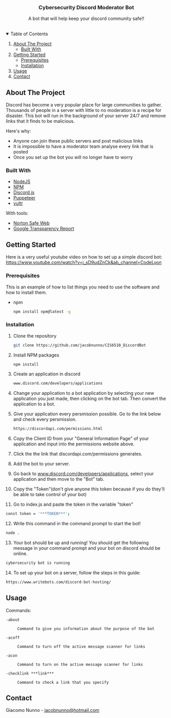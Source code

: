 <!-- template taken off of: https://github.com/othneildrew/Best-README-Template/blob/master/README.md -->

<!-- PROJECT LOGO -->
<br />
<p align="center">
  <h3 align="center">Cybersecurity Discord Moderator Bot</h3>

  <p align="center">
    A bot that will help keep your discord community safe!!
  </p>
</p>
<br />

<!-- TABLE OF CONTENTS -->
<details open="open">
  <summary>Table of Contents</summary>
  <ol>
    <li>
      <a href="#about-the-project">About The Project</a>
      <ul>
        <li><a href="#built-with">Built With</a></li>
      </ul>
    </li>
    <li>
      <a href="#getting-started">Getting Started</a>
      <ul>
        <li><a href="#prerequisites">Prerequisites</a></li>
        <li><a href="#installation">Installation</a></li>
      </ul>
    </li>
    <li><a href="#usage">Usage</a></li>
    <li><a href="#contact">Contact</a></li>
  </ol>
</details>



<!-- ABOUT THE PROJECT -->
## About The Project

Discord has become a very popular place for large communities to gather. Thousands of people in a server with little to no moderation is a recipe for disaster. This bot will run in the background of your server 24/7 and remove links that it finds to be malicious.

Here's why:
* Anyone can join these public servers and post malicious links
* It is impossible to have a moderator team analyse every link that is posted
* Once you set up the bot you will no longer have to worry


### Built With

* [NodeJS](https://getbootstrap.com)
* [NPM](https://www.npmjs.com/)
* [Discord.js](https://discord.js.org/#/)
* [Puppeteer](https://www.npmjs.com/package/puppeteer)
* [vultr](https://my.vultr.com/)

With tools:
* [Norton Safe Web](https://safeweb.norton.com/)
* [Google Transparency Report](https://transparencyreport.google.com/safe-browsing/search?hl=en)

<!-- GETTING STARTED -->
## Getting Started

Here is a very useful youtube video on how to set up a simple discord bot: https://www.youtube.com/watch?v=j_sD9udZnCk&ab_channel=CodeLyon

### Prerequisites

This is an example of how to list things you need to use the software and how to install them.
* npm
  ```sh
  npm install npm@latest -g
  ```

### Installation

1. Clone the repository
   ```sh
   git clone https://github.com/jacobnunno/CIS6510_DiscordBot
   ```
3. Install NPM packages
   ```sh
   npm install
   ```
4. Create an application in discord
   ```sh
   www.discord.com/developers/applications
   ```
5. Change your application to a bot application by selecting your new application you just made, then clicking on the bot tab. Then convert the application to a bot.

6. Give your application every persmission possible. Go to the link below and check every persmission.
   ```sh
   https://discordapi.com/permissions.html
   ```
6. Copy the Client ID from your "General Information Page" of your application and input into the permissions website above. 

7. Click the the link that discordapi.com/permissions generates.

8. Add the bot to your server.

9. Go back to www.discord.com/developers/applications, select your application and then move to the "Bot" tab.

10. Copy the "Token"(don't give anyone this token because if you do they'll be able to take control of your bot)

11. Go to index.js and paste the token in the variable "token"
   ```sh
   const token = '***TOKEN***';
   ```
   
12. Write this command in the command prompt to start the bot!
   ```sh
   node .
   ```

13. Your bot should be up and running! You should get the following message in your command prompt and your bot on discord should be online.
   ```sh
   cybersecurity bot is running
   ```
   
14. To set up your bot on a server, follow the steps in this guide:
   ```sh
   https://www.writebots.com/discord-bot-hosting/
   ```
   
<!-- USAGE EXAMPLES -->
## Usage

Commands:

    -about
    
         Command to give you information about the purpose of the bot
         
    -acoff
    
         Command to turn off the active message scanner for links
         
    -acon
    
         Command to turn on the active message scanner for links
         
    -checklink ***link***
    
         Command to check a link that you specify

<!-- CONTACT -->
## Contact

Giacomo Nunno - jacobnunno@hotmail.com
